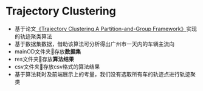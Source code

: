 # Trajectory Clustering

- 基于论文[《Trajectory Clustering A Partition-and-Group Framework》](http://hanj.cs.illinois.edu/pdf/sigmod07_jglee.pdf)实现的轨迹聚类算法
- 基于数据集数据，借助该算法可分析得出广州市一天内的车辆主流向
- mainOD文件夹📂存放**数据集**
- res文件夹📂存放**算法结果**
- csv文件夹📂存放csv格式的算法结果
- 基于算法耗时及前端展示上的考量，我们没有选取所有车的轨迹点进行轨迹聚类

